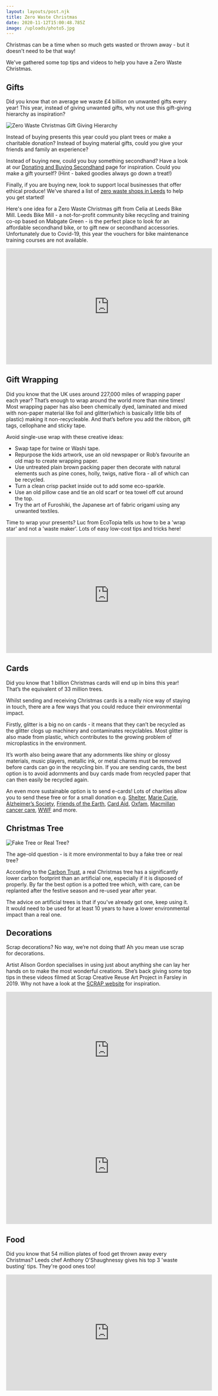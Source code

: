 ```yaml
---
layout: layouts/post.njk
title: Zero Waste Christmas
date: 2020-11-12T15:00:48.785Z
image: /uploads/photo5.jpg
---
```

Christmas can be a time when so much gets wasted or thrown away - but it doesn't need to be that way!

We've gathered some top tips and videos to help you have a Zero Waste Christmas.

## Gifts

Did you know that on average we waste £4 billion on unwanted gifts every year! This year, instead of giving unwanted gifts, why not use this gift-giving hierarchy as inspiration?   

![Zero Waste Christmas Gift Giving Hierarchy](/uploads/zero-waste-christmas.jpg)

Instead of buying presents this year could you plant trees or make a charitable donation? Instead of buying material gifts, could you give your friends and family an experience?

Instead of buying new, could you buy something secondhand? Have a look at our [Donating and Buying Secondhand](https://www.zerowasteleeds.org.uk/tips/donating-and-buying-secondhand-stuff/) page for inspiration. Could you make a gift yourself? (Hint - baked goodies always go down a treat!)

Finally, if you are buying new, look to support local businesses that offer ethical produce! We've shared a list of [zero waste shops in Leeds](https://www.zerowasteleeds.org.uk/tips/zero-waste-shops-in-leeds/) to help you get started!

Here's one idea for a Zero Waste Christmas gift from Celia at Leeds Bike Mill. Leeds Bike Mill - a not-for-profit community bike recycling and training co-op based on Mabgate Green - is the perfect place to look for an affordable secondhand bike, or to gift new or secondhand accessories. Unfortunately due to Covid-19, this year the vouchers for bike maintenance training courses are not available.

<iframe width="560" height="315" src="https://www.youtube.com/embed/k_5-rejX58A" frameborder="0" allow="accelerometer; autoplay; clipboard-write; encrypted-media; gyroscope; picture-in-picture" allowfullscreen></iframe>

## Gift Wrapping

Did you know that the UK uses around 227,000 miles of wrapping paper each year? That’s enough to wrap around the world more than nine times! Most wrapping paper has also been chemically dyed, laminated and mixed with non-paper material like foil and glitter(which is basically little bits of plastic) making it non-recycleable. And that’s before you add the ribbon, gift tags, cellophane and sticky tape.

Avoid single-use wrap with these creative ideas:

* Swap tape for twine or Washi tape.
* Repurpose the kids artwork, use an old newspaper or Rob’s favourite an old map to create wrapping paper.
* Use untreated plain brown packing paper then decorate with natural elements such as pine cones, holly, twigs, native flora - all of which can be recycled.
* Turn a clean crisp packet inside out to add some eco-sparkle.
* Use an old pillow case and tie an old scarf or tea towel off cut around the top.
* Try the art of Furoshiki, the Japanese art of fabric origami using any unwanted textiles.

Time to wrap your presents? Luc from EcoTopia tells us how to be a 'wrap star' and not a 'waste maker'. Lots of easy low-cost tips and tricks here! 

<iframe width="560" height="315" src="https://www.youtube.com/embed/HD3PMoq3bUM" frameborder="0" allow="accelerometer; autoplay; clipboard-write; encrypted-media; gyroscope; picture-in-picture" allowfullscreen></iframe>

## Cards

Did you know that 1 billion Christmas cards will end up in bins this year! That’s the equivalent of 33 million trees.

Whilst sending and receiving Christmas cards is a really nice way of staying in touch, there are a few ways that you could reduce their environmental impact. 

Firstly, glitter is a big no on cards - it means that they can’t be recycled as the glitter clogs up machinery and contaminates recyclables. Most glitter is also made from plastic, which contributes to the growing problem of microplastics in the environment. 

It’s worth also being aware that any adornments like shiny or glossy materials, music players, metallic ink, or metal charms must be removed before cards can go in the recycling bin. If you are sending cards, the best option is to avoid adornments and buy cards made from recycled paper that can then easily be recycled again. 

An even more sustainable option is to send e-cards! Lots of charities allow you to send these free or for a small donation e.g. [Shelter](https://www.dontsendmeacard.com/select-christmas-card.html), [Marie Curie](https://shop.mariecurie.org.uk/christmas-e-cards), [Alzheimer’s Society](https://shop.alzheimers.org.uk/ecards?page=all), [Friends of the Earth](https://ecogifts.friendsoftheearth.uk/?_ga=2.241079936.2016306772.1605193708-810130541.1605193708), [Card Aid](https://www.cardaid.co.uk/business-christmas-e-cards.html#features/3), [Oxfam](https://onlineshop.oxfam.org.uk/shop/oxfam-unwrapped/ecards), [Macmillan cancer care](https://ecards.macmillan.org.uk/select-an-ecard/christmas/), [WWF](https://support.worldwildlife.org/site/SPageServer?pagename=Holiday_Ecards&s_src=AWE1705OQ18316A01293RX&s_subsource=web_HYCH) and more.

## Christmas Tree

![Fake Tree or Real Tree?](/uploads/fake-tree-or-real-tree_-1-.jpg)

The age-old question - is it more environmental to buy a fake tree or real tree?

According to the [Carbon Trust](https://www.carbontrust.com/news-and-events/news/carbon-trust-christmas-tree-disposal-advice), a real Christmas tree has a significantly lower carbon footprint than an artificial one, especially if it is disposed of properly. By far the best option is a potted tree which, with care, can be replanted after the festive season and re-used year after year.

The advice on artificial trees is that if you’ve already got one, keep using it. It would need to be used for at least 10 years to have a lower environmental impact than a real one. 

## Decorations

Scrap decorations? No way, we’re not doing that! Ah you mean use scrap for decorations. 

Artist Alison Gordon specialises in using just about anything she can lay her hands on to make the most wonderful creations. She’s back giving some top tips in these videos filmed at Scrap Creative Reuse Art Project in Farsley in 2019. Why not have a look at the [SCRAP website](http://www.scrapstuff.co.uk) for inspiration. 

<iframe width="560" height="315" src="https://www.youtube.com/embed/C0EW3HJTkPA" frameborder="0" allow="accelerometer; autoplay; clipboard-write; encrypted-media; gyroscope; picture-in-picture" allowfullscreen></iframe>

<iframe width="560" height="315" src="https://www.youtube.com/embed/L_WPAwpDkNk" frameborder="0" allow="accelerometer; autoplay; clipboard-write; encrypted-media; gyroscope; picture-in-picture" allowfullscreen></iframe>

## Food

Did you know that 54 million plates of food get thrown away every Christmas? Leeds chef Anthony O'Shaughnessy gives his top 3 'waste busting' tips. They're good ones too!

<iframe width="560" height="315" src="https://www.youtube.com/embed/msmXKENs6Ow" frameborder="0" allow="accelerometer; autoplay; clipboard-write; encrypted-media; gyroscope; picture-in-picture" allowfullscreen></iframe>